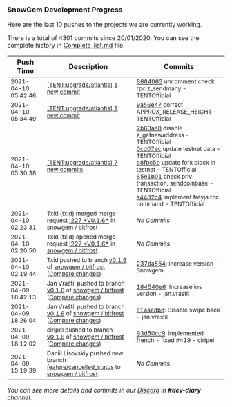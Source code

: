
### SnowGem Development Progress

Here are the last 10 pushes to the projects we are currently working.

There is a total of 4301 commits since 20/01/2020. You can see the complete history in
 [Complete_list.md](Complete_list.md) file.

| Push Time | Description | Commits |
| --- | --- | --- |
| <sub>2021-04-10 05:42:46</sub> | <sub>[[TENT:upgrade/atlantis] 1 new commit](https://github.com/TENTOfficial/TENT/commit/8684063f272db159a70c46b1eac33ccbc1c6b5cc)</sub> | <sub>[8684063](https://github.com/TENTOfficial/TENT/commit/8684063f272db159a70c46b1eac33ccbc1c6b5cc) uncomment check rpc z_sendmany - TENTOfficial</sub> |
| <sub>2021-04-10 05:34:49</sub> | <sub>[[TENT:upgrade/atlantis] 1 new commit](https://github.com/TENTOfficial/TENT/commit/9a56e475b80b023d5d6325ac3ab25e66c06eca9e)</sub> | <sub>[9a56e47](https://github.com/TENTOfficial/TENT/commit/9a56e475b80b023d5d6325ac3ab25e66c06eca9e) correct APPROX_RELEASE_HEIGHT - TENTOfficial</sub> |
| <sub>2021-04-10 05:30:38</sub> | <sub>[[TENT:upgrade/atlantis] 7 new commits](https://github.com/TENTOfficial/TENT/compare/6c40b0c505ae...6b38d29b8594)</sub> | <sub>[2b63ae0](https://github.com/TENTOfficial/TENT/commit/2b63ae01732e56141d092f722e29b74dd6ead88e) disable z_getnewaddress - TENTOfficial<br>[0cd07ec](https://github.com/TENTOfficial/TENT/commit/0cd07ec2896ef7a1374c60af4a1b34b11f2baace) update testnet data - TENTOfficial<br>[b8fbc5b](https://github.com/TENTOfficial/TENT/commit/b8fbc5b81f85efa22a4debca3ec739184e76c2c0) update fork block in testnet - TENTOfficial<br>[65e1b01](https://github.com/TENTOfficial/TENT/commit/65e1b01f0096d62e1b5e5cf2fa8d3104d08f1205) check priv transaction, sendcoinbase - TENTOfficial<br>[a4482c4](https://github.com/TENTOfficial/TENT/commit/a4482c4b20816bac39bca52dcf6936f0c82523d4) implement freyja rpc command - TENTOfficial</sub> |
| <sub>2021-04-10 02:23:31</sub> | <sub>Txid (txid) merged merge request [\!227 \*V0\.1\.6\*](https://gitlab.com/snowgem/bitfrost/-/merge_requests/227) in [snowgem / bitfrost](https://gitlab.com/snowgem/bitfrost)</sub> | <sub>_No Commits_</sub> |
| <sub>2021-04-10 02:20:50</sub> | <sub>Txid (txid) opened merge request [\!227 \*V0\.1\.6\*](https://gitlab.com/snowgem/bitfrost/-/merge_requests/227) in [snowgem / bitfrost](https://gitlab.com/snowgem/bitfrost)</sub> | <sub>_No Commits_</sub> |
| <sub>2021-04-10 02:19:44</sub> | <sub>Txid pushed to branch [v0\.1\.6](https://gitlab.com/snowgem/bitfrost/commits/v0.1.6) of [snowgem / bitfrost](https://gitlab.com/snowgem/bitfrost) ([Compare changes](https://gitlab.com/snowgem/bitfrost/compare/164540e6b72414338411ac941305c678e8d0689b...237da854bd3498df41e05e79528513e0e4bf1998))</sub> | <sub>[237da854](https://gitlab.com/snowgem/bitfrost/-/commit/237da854bd3498df41e05e79528513e0e4bf1998): increase version - Snowgem</sub> |
| <sub>2021-04-09 18:42:13</sub> | <sub>Jan Vraštil pushed to branch [v0\.1\.6](https://gitlab.com/snowgem/bitfrost/commits/v0.1.6) of [snowgem / bitfrost](https://gitlab.com/snowgem/bitfrost) ([Compare changes](https://gitlab.com/snowgem/bitfrost/compare/e14aedbd59c68617ae1f779bfabbf378a8c15cf6...164540e6b72414338411ac941305c678e8d0689b))</sub> | <sub>[164540e6](https://gitlab.com/snowgem/bitfrost/-/commit/164540e6b72414338411ac941305c678e8d0689b): Increase ios version - jan.vrastil</sub> |
| <sub>2021-04-09 18:26:04</sub> | <sub>Jan Vraštil pushed to branch [v0\.1\.6](https://gitlab.com/snowgem/bitfrost/commits/v0.1.6) of [snowgem / bitfrost](https://gitlab.com/snowgem/bitfrost) ([Compare changes](https://gitlab.com/snowgem/bitfrost/compare/93d50cc9e583340fa91a9d1f1f48ad4684fb725e...e14aedbd59c68617ae1f779bfabbf378a8c15cf6))</sub> | <sub>[e14aedbd](https://gitlab.com/snowgem/bitfrost/-/commit/e14aedbd59c68617ae1f779bfabbf378a8c15cf6): Disable swipe back - jan.vrastil</sub> |
| <sub>2021-04-09 18:12:02</sub> | <sub>ciripel pushed to branch [v0\.1\.6](https://gitlab.com/snowgem/bitfrost/commits/v0.1.6) of [snowgem / bitfrost](https://gitlab.com/snowgem/bitfrost) ([Compare changes](https://gitlab.com/snowgem/bitfrost/compare/514a3e09b827fc60b639e1d5ea5db3d0cffc4352...93d50cc9e583340fa91a9d1f1f48ad4684fb725e))</sub> | <sub>[93d50cc9](https://gitlab.com/snowgem/bitfrost/-/commit/93d50cc9e583340fa91a9d1f1f48ad4684fb725e): implemented french - fixed #419 - ciripel</sub> |
| <sub>2021-04-09 15:19:39</sub> | <sub>Daniil Lisovskiy pushed new branch [feature/cancelled\_status](https://gitlab.com/snowgem/bitfrost/commits/feature/cancelled_status) to [snowgem / bitfrost](https://gitlab.com/snowgem/bitfrost)</sub> | <sub>_No Commits_</sub> |

_You can see more details and commits in our [Discord](https://discord.gg/zumGnbg) in **#dev-diary** channel._
